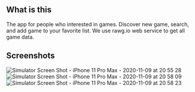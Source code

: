 ## What is this

The app for people who interested in games. Discover new game, search, and add game to your favorite list. We use rawg.io web service to get all game data.

## Screenshots
![Simulator Screen Shot - iPhone 11 Pro Max - 2020-11-09 at 20 55 28](https://user-images.githubusercontent.com/37035339/98637863-9ee90700-235b-11eb-9531-77d35f9a6af6.png)
![Simulator Screen Shot - iPhone 11 Pro Max - 2020-11-09 at 20 58 09](https://user-images.githubusercontent.com/37035339/98638004-d8ba0d80-235b-11eb-84b4-778015045fee.png)
![Simulator Screen Shot - iPhone 11 Pro Max - 2020-11-09 at 20 58 23](https://user-images.githubusercontent.com/37035339/98638067-f5eedc00-235b-11eb-8132-0816060065b9.png)
